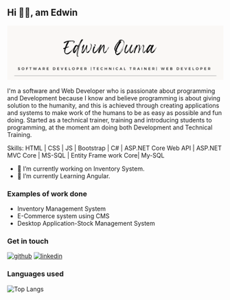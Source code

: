## Hi 👋🏾, am Edwin

![I am GitHub Readme Generator's creator](https://github.com/Edouma/Edouma/blob/main/banner4.png)

I'm a software and Web Developer who is passionate about programming and Development because I know and believe programming is about giving solution to the humanity, and this is achieved through creating applications and systems to make work of the humans to be as easy as possible and fun doing. Started as a technical trainer, training and introducing students to programming, at the moment am doing both Development and Technical Training.

Skills: HTML | CSS | JS | Bootstrap | C# | ASP.NET Core Web API | ASP.NET MVC Core | MS-SQL | Entity Frame work Core| My-SQL

- 🔭 I’m currently working on Inventory System. 
- 🔭 I’m currently Learning Angular. 

### Examples of work done
- Inventory Management System
- E-Commerce system using CMS
- Desktop Application-Stock Management System

### Get in touch
[<img src='https://cdn.jsdelivr.net/npm/simple-icons@3.0.1/icons/github.svg' alt='github' height='30'>](https://github.com/Edouma)  [<img src='https://cdn.jsdelivr.net/npm/simple-icons@3.0.1/icons/linkedin.svg' alt='linkedin' height='30'>](https://www.linkedin.com/in/edwin-ouma-21825248//)  

### Languages used
![Top Langs](https://github-readme-stats.vercel.app/api/top-langs/?username=Edouma)

<!--<a href='https://docs.github.com/en/developers'><img src='https://raw.githubusercontent.com/acervenky/animated-github-badges/master/assets/devbadge.gif' width='40' height='40'></a> <a href='https://github.com/pricing'><img src='https://raw.githubusercontent.com/acervenky/animated-github-badges/master/assets/pro.gif' width='40' height='40'></a> <a href='https://stars.github.com/'><img src='https://raw.githubusercontent.com/acervenky/animated-github-badges/master/assets/starbadge.gif' width='35' height='35'></a> <a href='https://docs.github.com/en/github/supporting-the-open-source-community-with-github-sponsors'><img src='https://raw.githubusercontent.com/acervenky/animated-github-badges/master/assets/sponsorbadge.gif' width='35' height='35'></a> --!>

